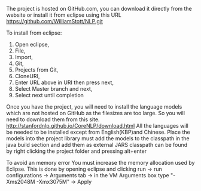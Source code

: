 
The project is hosted on GitHub.com, you can download it directly from the website or install it from eclipse using this URL
https://github.com/WilliamStott/NLP.git

To install from eclipse:
1. Open eclipse,
2. File,
3. Import,
4. Git,
5. Projects from Git,
6. CloneURI,
7. Enter URL above in URI then press next,
8. Select Master branch and next,
9. Select next until completion

Once you have the project, you will need to install the language models which are not hosted on GitHub as the filesizes are too large.
So you will need to download them from this site.
http://stanfordnlp.github.io/CoreNLP/download.html
All the languages will be needed to be installed except from English(KBP)and Chinese.
Place the models into the project library
must add the models to the classpath in the java build section and add them as external JARS
classpath can be found by right clicking the project folder and pressing alt+enter



To avoid an memory error
You must increase the memory allocation used by Eclipse.
This is done by opening eclipse and clicking run -> run configurations -> Arguments tab -> in the VM Arguments box type "-Xms2048M -Xmx3075M" -> Apply









